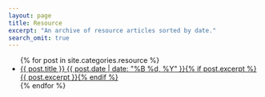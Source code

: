 ```yaml
---
layout: page
title: Resource
excerpt: "An archive of resource articles sorted by date."
search_omit: true
---
```


<ul class="post-list">
{% for post in site.categories.resource %} 
  <li><article><a href="{{ site.url }}{{ post.url }}">{{ post.title }} <span class="entry-date"><time datetime="{{ post.date | date_to_xmlschema }}">{{ post.date | date: "%B %d, %Y" }}</time></span>{% if post.excerpt %} <span class="excerpt">{{ post.excerpt }}</span>{% endif %}</a></article></li>
{% endfor %}
</ul>
